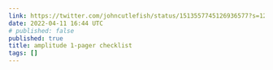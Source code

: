 ```yaml
---
link: https://twitter.com/johncutlefish/status/1513557745126936577?s=12&t=qDAj-r1glVtWYy7AehgFRw
date: 2022-04-11 16:44 UTC
# published: false
published: true
title: amplitude 1-pager checklist
tags: []
---
```



